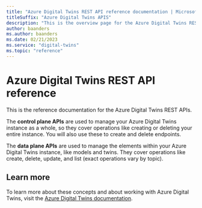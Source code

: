```yaml
---                             
title: "Azure Digital Twins REST API reference documentation | Microsoft Docs" 
titleSuffix: "Azure Digital Twins APIS"            
description: "This is the overview page for the Azure Digital Twins REST API reference documentation."      
author: baanders              
ms.author: baanders               
ms.date: 02/21/2023                 
ms.service: "digital-twins"                          
ms.topic: "reference"        
---                            
```


# Azure Digital Twins REST API reference

This is the reference documentation for the Azure Digital Twins REST APIs.

The **control plane APIs** are used to manage your Azure Digital Twins instance as a whole, so they cover operations like creating or deleting your entire instance. You will also use these to create and delete endpoints.

The **data plane APIs** are used to manage the elements within your Azure Digital Twins instance, like models and twins. They cover operations like create, delete, update, and list (exact operations vary by topic).

## Learn more

To learn more about these concepts and about working with Azure Digital Twins, visit the [Azure Digital Twins documentation](https://learn.microsoft.com/azure/digital-twins/).
